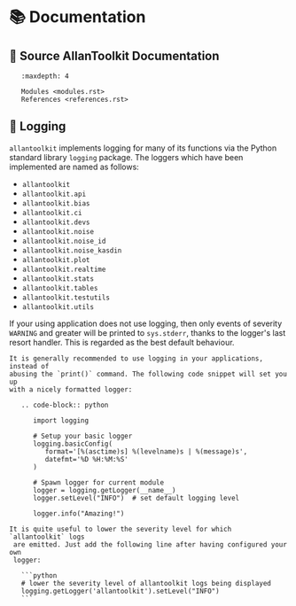 # 📚 Documentation

## 📔 Source AllanToolkit Documentation

```{toctree}
   :maxdepth: 4

   Modules <modules.rst>
   References <references.rst>
```

## 📃 Logging
`allantoolkit` implements logging for many of its functions via the Python standard
 library `logging` package. The loggers which have been implemented are
  named as follows:
  
  - `allantoolkit`
  - `allantoolkit.api`
  - `allantoolkit.bias`
  - `allantoolkit.ci` 
  - `allantoolkit.devs`
  - `allantoolkit.noise`
  - `allantoolkit.noise_id`
  - `allantoolkit.noise_kasdin` 
  - `allantoolkit.plot` 
  - `allantoolkit.realtime` 
  - `allantoolkit.stats`
  - `allantoolkit.tables`
  - `allantoolkit.testutils`
  - `allantoolkit.utils` 

If your using application does not use logging, then only events of severity
 `WARNING` and greater will be printed to `sys.stderr`, thanks to the
  logger's last resort handler. This is regarded as the best default behaviour.

````{note}
It is generally recommended to use logging in your applications, instead of 
abusing the `print()` command. The following code snippet will set you up 
with a nicely formatted logger:

   .. code-block:: python
   
      import logging
   
      # Setup your basic logger
      logging.basicConfig(
         format='[%(asctime)s] %(levelname)s | %(message)s',
         datefmt='%D %H:%M:%S'
      )
      
      # Spawn logger for current module 
      logger = logging.getLogger(__name__)  
      logger.setLevel("INFO")  # set default logging level
      
      logger.info("Amazing!")
````

````{tip}
It is quite useful to lower the severity level for which `allantoolkit` logs
 are emitted. Just add the following line after having configured your own 
 logger:

   ```python
   # lower the severity level of allantoolkit logs being displayed
   logging.getLogger('allantoolkit').setLevel("INFO")
   ```

````